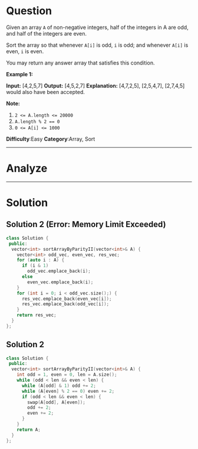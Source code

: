 
# Question

Given an array  `A` of non-negative integers, half of the integers in A are odd, and half of the integers are even.

Sort the array so that whenever  `A[i]`  is odd,  `i`  is odd; and whenever  `A[i]`  is even,  `i`  is even.

You may return any answer array that satisfies this condition.

**Example 1:**

**Input:** [4,2,5,7]
**Output:** [4,5,2,7]
**Explanation:** [4,7,2,5], [2,5,4,7], [2,7,4,5] would also have been accepted.

**Note:**

1. `2 <= A.length <= 20000`
2. `A.length % 2 == 0`
3. `0 <= A[i] <= 1000`

**Difficulty**:Easy
**Category**:Array, Sort


------------

# Analyze

------------

# Solution

## Solution 2 (Error: Memory Limit Exceeded)

```cpp
class Solution {
 public:
  vector<int> sortArrayByParityII(vector<int>& A) {
    vector<int> odd_vec, even_vec, res_vec;
    for (auto i : A) {
      if (i & 1)
        odd_vec.emplace_back(i);
      else
        even_vec.emplace_back(i);
    }
    for (int i = 0; i < odd_vec.size();) {
      res_vec.emplace_back(even_vec[i]);
      res_vec.emplace_back(odd_vec[i]);
    }
    return res_vec;
  }
};
```

## Solution 2

```cpp
class Solution {
 public:
  vector<int> sortArrayByParityII(vector<int>& A) {
    int odd = 1, even = 0, len = A.size();
    while (odd < len && even < len) {
      while (A[odd] & 1) odd += 2;
      while (A[even] % 2 == 0) even += 2;
      if (odd < len && even < len) {
        swap(A[odd], A[even]);
        odd += 2;
        even += 2;
      }
    }
    return A;
  }
};
```